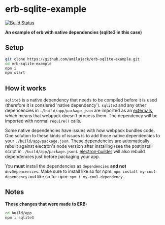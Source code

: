 # erb-sqlite-example

[![Build Status](https://travis-ci.org/amilajack/erb-sqlite-example.svg?branch=master&maxAge=2592)](https://travis-ci.org/amilajack/erb-sqlite-example)

**An example of erb with native dependencies (sqlite3 in this case)**

## Setup

```bash
git clone https://github.com/amilajack/erb-sqlite-example.git
cd erb-sqlite-example
npm i
npm start
```

## How it works

`sqlite3` is a native dependency that needs to be compiled before it is used (therefore it is consiered 'native dependency'). `sqlite3` and any other depencencies in `./build/app/package.json` are imported as an [externals](https://webpack.js.org/configuration/externals/), which means that webpack doesn't process them. The dependency will be imported with normal `require()` calls.

Some native dependencies have issues with how webpack bundles code. One solution to these kinds of issues is to add those native dependencies to your `./build/app/package.json`. These dependencies are automatically rebuilt against electron's node version after installing (see the postinstall script in `./build/app/package.json`). [electron-builder](https://github.com/electron-userland/electron-builder) will also rebuild dependencies just before packaging your app.

You **must** install the dependencies as `dependencies` **and not** `devDepencencies`. Make sure to install like so for npm: `npm install my-cool-depencency` and like so for npm: `npm i my-cool-dependency`.

## Notes

**These changes that were made to ERB:**

```bash
cd build/app
npm i sqlite3
```
